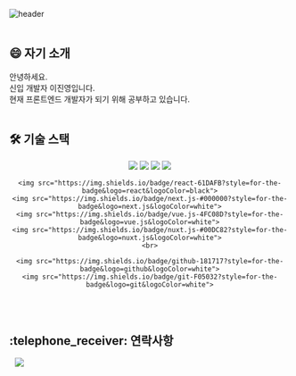 ![header](https://capsule-render.vercel.app/api?type=waving&color=auto&height=300&section=header&text=JinYoungLee&fontSize=90)
<br><br>

<h2> 😄 자기 소개 </h2>
안녕하세요.<br>
신입 개발자 이진영입니다.<br>
현재 프론트엔드 개발자가 되기 위해 공부하고 있습니다.
<br><br>

<h2> 🛠 기술 스택 </h2>
<div align=center>
    <img src="https://img.shields.io/badge/html5-E34F26?style=for-the-badge&logo=html5&logoColor=white">
    <img src="https://img.shields.io/badge/css-1572B6?style=for-the-badge&logo=css3&logoColor=white">
    <img src="https://img.shields.io/badge/javascript-F7DF1E?style=for-the-badge&logo=javascript&logoColor=black">
    <img src="https://img.shields.io/badge/-Typescript-f7f7f7?style=for-the-badge&logo=Typescript&logoColor=blue">
    <br>
    
    <img src="https://img.shields.io/badge/react-61DAFB?style=for-the-badge&logo=react&logoColor=black">
    <img src="https://img.shields.io/badge/next.js-#000000?style=for-the-badge&logo=next.js&logoColor=white">
    <img src="https://img.shields.io/badge/vue.js-4FC08D?style=for-the-badge&logo=vue.js&logoColor=white">
    <img src="https://img.shields.io/badge/nuxt.js-#00DC82?style=for-the-badge&logo=nuxt.js&logoColor=white">
    <br>

    <img src="https://img.shields.io/badge/github-181717?style=for-the-badge&logo=github&logoColor=white">
    <img src="https://img.shields.io/badge/git-F05032?style=for-the-badge&logo=git&logoColor=white">
</div>
<br><br>

<h2>:telephone_receiver: 연락사항 </h3>
<a href="https://swlsdud100559@gmail.com">
    <img src="http://img.shields.io/badge/Gmail-EA4335?style=flat&logo=Gmail&logoColor=white&link=https://swlsdud100559@gmail.com"
        style="height : auto; margin-left : 10px; margin-right : 10px;"/>
</a>
